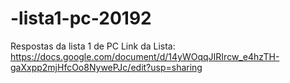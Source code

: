 # -lista1-pc-20192
Respostas da lista 1 de PC
Link da Lista: https://docs.google.com/document/d/14yWOqqJIRIrcw_e4hzTH-gaXxpp2mjHfcOo8NywePJc/edit?usp=sharing
